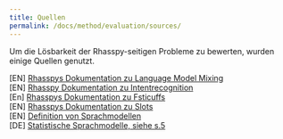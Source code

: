 ```yaml
---
title: Quellen
permalink: /docs/method/evaluation/sources/
---
```


Um die Lösbarkeit der Rhasspy-seitigen Probleme zu bewerten, wurden einige Quellen genutzt.

[EN] [Rhasspys Dokumentation zu Language Model Mixing](https://rhasspy.readthedocs.io/en/latest/training/#language-model-mixing)  
[EN] [Rhasspy Dokumentation zu Intentrecognition](https://rhasspy.readthedocs.io/en/latest/intent-recognition/)  
[En] [Rhasspys Dokumentation zu Fsticuffs](https://rhasspy.readthedocs.io/en/latest/intent-recognition/#fsticuffs)  
[EN] [Rhasspys Dokumentation zu Slots](https://rhasspy.readthedocs.io/en/latest/training/#slots-lists)  
[EN] [Definition von Sprachmodellen](https://doi.org/10.1007/978-0-387-39940-9_923)  
[DE] [Statistische Sprachmodelle, siehe s.5](https://doi.org/10.1515/9783110439083-013)  